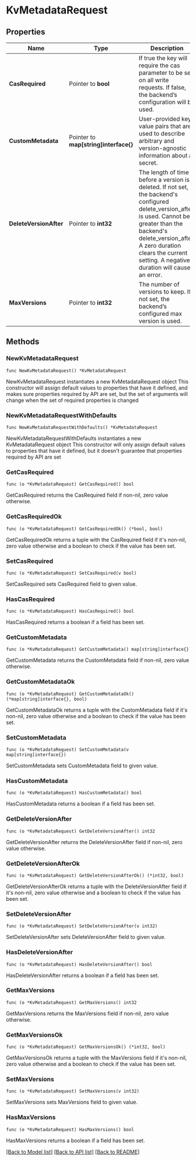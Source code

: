 # KvMetadataRequest

## Properties

Name | Type | Description | Notes
------------ | ------------- | ------------- | -------------
**CasRequired** | Pointer to **bool** | If true the key will require the cas parameter to be set on all write requests. If false, the backend’s configuration will be used. | [optional] 
**CustomMetadata** | Pointer to **map[string]interface{}** | User-provided key-value pairs that are used to describe arbitrary and version-agnostic information about a secret. | [optional] 
**DeleteVersionAfter** | Pointer to **int32** | The length of time before a version is deleted. If not set, the backend&#39;s configured delete_version_after is used. Cannot be greater than the backend&#39;s delete_version_after. A zero duration clears the current setting. A negative duration will cause an error. | [optional] 
**MaxVersions** | Pointer to **int32** | The number of versions to keep. If not set, the backend’s configured max version is used. | [optional] 

## Methods

### NewKvMetadataRequest

`func NewKvMetadataRequest() *KvMetadataRequest`

NewKvMetadataRequest instantiates a new KvMetadataRequest object
This constructor will assign default values to properties that have it defined,
and makes sure properties required by API are set, but the set of arguments
will change when the set of required properties is changed

### NewKvMetadataRequestWithDefaults

`func NewKvMetadataRequestWithDefaults() *KvMetadataRequest`

NewKvMetadataRequestWithDefaults instantiates a new KvMetadataRequest object
This constructor will only assign default values to properties that have it defined,
but it doesn't guarantee that properties required by API are set

### GetCasRequired

`func (o *KvMetadataRequest) GetCasRequired() bool`

GetCasRequired returns the CasRequired field if non-nil, zero value otherwise.

### GetCasRequiredOk

`func (o *KvMetadataRequest) GetCasRequiredOk() (*bool, bool)`

GetCasRequiredOk returns a tuple with the CasRequired field if it's non-nil, zero value otherwise
and a boolean to check if the value has been set.

### SetCasRequired

`func (o *KvMetadataRequest) SetCasRequired(v bool)`

SetCasRequired sets CasRequired field to given value.

### HasCasRequired

`func (o *KvMetadataRequest) HasCasRequired() bool`

HasCasRequired returns a boolean if a field has been set.

### GetCustomMetadata

`func (o *KvMetadataRequest) GetCustomMetadata() map[string]interface{}`

GetCustomMetadata returns the CustomMetadata field if non-nil, zero value otherwise.

### GetCustomMetadataOk

`func (o *KvMetadataRequest) GetCustomMetadataOk() (*map[string]interface{}, bool)`

GetCustomMetadataOk returns a tuple with the CustomMetadata field if it's non-nil, zero value otherwise
and a boolean to check if the value has been set.

### SetCustomMetadata

`func (o *KvMetadataRequest) SetCustomMetadata(v map[string]interface{})`

SetCustomMetadata sets CustomMetadata field to given value.

### HasCustomMetadata

`func (o *KvMetadataRequest) HasCustomMetadata() bool`

HasCustomMetadata returns a boolean if a field has been set.

### GetDeleteVersionAfter

`func (o *KvMetadataRequest) GetDeleteVersionAfter() int32`

GetDeleteVersionAfter returns the DeleteVersionAfter field if non-nil, zero value otherwise.

### GetDeleteVersionAfterOk

`func (o *KvMetadataRequest) GetDeleteVersionAfterOk() (*int32, bool)`

GetDeleteVersionAfterOk returns a tuple with the DeleteVersionAfter field if it's non-nil, zero value otherwise
and a boolean to check if the value has been set.

### SetDeleteVersionAfter

`func (o *KvMetadataRequest) SetDeleteVersionAfter(v int32)`

SetDeleteVersionAfter sets DeleteVersionAfter field to given value.

### HasDeleteVersionAfter

`func (o *KvMetadataRequest) HasDeleteVersionAfter() bool`

HasDeleteVersionAfter returns a boolean if a field has been set.

### GetMaxVersions

`func (o *KvMetadataRequest) GetMaxVersions() int32`

GetMaxVersions returns the MaxVersions field if non-nil, zero value otherwise.

### GetMaxVersionsOk

`func (o *KvMetadataRequest) GetMaxVersionsOk() (*int32, bool)`

GetMaxVersionsOk returns a tuple with the MaxVersions field if it's non-nil, zero value otherwise
and a boolean to check if the value has been set.

### SetMaxVersions

`func (o *KvMetadataRequest) SetMaxVersions(v int32)`

SetMaxVersions sets MaxVersions field to given value.

### HasMaxVersions

`func (o *KvMetadataRequest) HasMaxVersions() bool`

HasMaxVersions returns a boolean if a field has been set.


[[Back to Model list]](../README.md#documentation-for-models) [[Back to API list]](../README.md#documentation-for-api-endpoints) [[Back to README]](../README.md)


